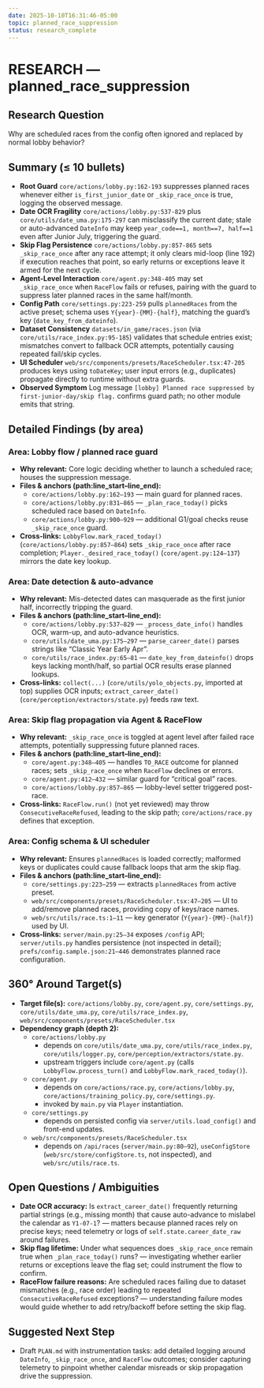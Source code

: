 ```yaml
---
date: 2025-10-10T16:31:46-05:00
topic: planned_race_suppression
status: research_complete
---
```


# RESEARCH — planned_race_suppression

## Research Question
Why are scheduled races from the config often ignored and replaced by normal lobby behavior?

## Summary (≤ 10 bullets)
- **Root Guard** `core/actions/lobby.py:162-193` suppresses planned races whenever either `is_first_junior_date` or `_skip_race_once` is true, logging the observed message.
- **Date OCR Fragility** `core/actions/lobby.py:537-829` plus `core/utils/date_uma.py:175-297` can misclassify the current date; stale or auto-advanced `DateInfo` may keep `year_code==1, month==7, half==1` even after Junior July, triggering the guard.
- **Skip Flag Persistence** `core/actions/lobby.py:857-865` sets `_skip_race_once` after any race attempt; it only clears mid-loop (line 192) if execution reaches that point, so early returns or exceptions leave it armed for the next cycle.
- **Agent-Level Interaction** `core/agent.py:348-405` may set `_skip_race_once` when `RaceFlow` fails or refuses, pairing with the guard to suppress later planned races in the same half/month.
- **Config Path** `core/settings.py:223-259` pulls `plannedRaces` from the active preset; schema uses `Y{year}-{MM}-{half}`, matching the guard’s key (`date_key_from_dateinfo`).
- **Dataset Consistency** `datasets/in_game/races.json` (via `core/utils/race_index.py:95-185`) validates that schedule entries exist; mismatches convert to fallback OCR attempts, potentially causing repeated fail/skip cycles.
- **UI Scheduler** `web/src/components/presets/RaceScheduler.tsx:47-205` produces keys using `toDateKey`; user input errors (e.g., duplicates) propagate directly to runtime without extra guards.
- **Observed Symptom** Log message `[lobby] Planned race suppressed by first-junior-day/skip flag.` confirms guard path; no other module emits that string.

## Detailed Findings (by area)
### Area: Lobby flow / planned race guard
- **Why relevant:** Core logic deciding whether to launch a scheduled race; houses the suppression message.
- **Files & anchors (path:line_start–line_end):**
  - `core/actions/lobby.py:162–193` — main guard for planned races.
  - `core/actions/lobby.py:831–865` — `_plan_race_today()` picks scheduled race based on `DateInfo`.
  - `core/actions/lobby.py:900–929` — additional G1/goal checks reuse `_skip_race_once` guard.
- **Cross-links:** `LobbyFlow.mark_raced_today()` (`core/actions/lobby.py:857–864`) sets `_skip_race_once` after race completion; `Player._desired_race_today()` (`core/agent.py:124–137`) mirrors the date key lookup.

### Area: Date detection & auto-advance
- **Why relevant:** Mis-detected dates can masquerade as the first junior half, incorrectly tripping the guard.
- **Files & anchors (path:line_start–line_end):**
  - `core/actions/lobby.py:537–829` — `_process_date_info()` handles OCR, warm-up, and auto-advance heuristics.
  - `core/utils/date_uma.py:175–297` — `parse_career_date()` parses strings like “Classic Year Early Apr”.
  - `core/utils/race_index.py:65–81` — `date_key_from_dateinfo()` drops keys lacking month/half, so partial OCR results erase planned lookups.
- **Cross-links:** `collect(...)` (`core/utils/yolo_objects.py`, imported at top) supplies OCR inputs; `extract_career_date()` (`core/perception/extractors/state.py`) feeds raw text.

### Area: Skip flag propagation via Agent & RaceFlow
- **Why relevant:** `_skip_race_once` is toggled at agent level after failed race attempts, potentially suppressing future planned races.
- **Files & anchors (path:line_start–line_end):**
  - `core/agent.py:348–405` — handles `TO_RACE` outcome for planned races; sets `_skip_race_once` when `RaceFlow` declines or errors.
  - `core/agent.py:412–432` — similar guard for “critical goal” races.
  - `core/actions/lobby.py:857–865` — lobby-level setter triggered post-race.
- **Cross-links:** `RaceFlow.run()` (not yet reviewed) may throw `ConsecutiveRaceRefused`, leading to the skip path; `core/actions/race.py` defines that exception.

### Area: Config schema & UI scheduler
- **Why relevant:** Ensures `plannedRaces` is loaded correctly; malformed keys or duplicates could cause fallback loops that arm the skip flag.
- **Files & anchors (path:line_start–line_end):**
  - `core/settings.py:223–259` — extracts `plannedRaces` from active preset.
  - `web/src/components/presets/RaceScheduler.tsx:47–205` — UI to add/remove planned races, providing copy of keys/race names.
  - `web/src/utils/race.ts:1–11` — key generator (`Y{year}-{MM}-{half}`) used by UI.
- **Cross-links:** `server/main.py:25–34` exposes `/config` API; `server/utils.py` handles persistence (not inspected in detail); `prefs/config.sample.json:21–446` demonstrates planned race configuration.

## 360° Around Target(s)
- **Target file(s):** `core/actions/lobby.py`, `core/agent.py`, `core/settings.py`, `core/utils/date_uma.py`, `core/utils/race_index.py`, `web/src/components/presets/RaceScheduler.tsx`
- **Dependency graph (depth 2):**
  - `core/actions/lobby.py`
    - depends on `core/utils/date_uma.py`, `core/utils/race_index.py`, `core/utils/logger.py`, `core/perception/extractors/state.py`.
    - upstream triggers include `core/agent.py` (calls `LobbyFlow.process_turn()` and `LobbyFlow.mark_raced_today()`).
  - `core/agent.py`
    - depends on `core/actions/race.py`, `core/actions/lobby.py`, `core/actions/training_policy.py`, `core/settings.py`.
    - invoked by `main.py` via `Player` instantiation.
  - `core/settings.py`
    - depends on persisted config via `server/utils.load_config()` and front-end updates.
  - `web/src/components/presets/RaceScheduler.tsx`
    - depends on `/api/races` (`server/main.py:80–92`), `useConfigStore` (`web/src/store/configStore.ts`, not inspected), and `web/src/utils/race.ts`.

## Open Questions / Ambiguities
- **Date OCR accuracy:** Is `extract_career_date()` frequently returning partial strings (e.g., missing month) that cause auto-advance to mislabel the calendar as `Y1-07-1`? — matters because planned races rely on precise keys; need telemetry or logs of `self.state.career_date_raw` around failures.
- **Skip flag lifetime:** Under what sequences does `_skip_race_once` remain true when `_plan_race_today()` runs? — investigating whether earlier returns or exceptions leave the flag set; could instrument the flow to confirm.
- **RaceFlow failure reasons:** Are scheduled races failing due to dataset mismatches (e.g., race order) leading to repeated `ConsecutiveRaceRefused` exceptions? — understanding failure modes would guide whether to add retry/backoff before setting the skip flag.

## Suggested Next Step
- Draft `PLAN.md` with instrumentation tasks: add detailed logging around `DateInfo`, `_skip_race_once`, and `RaceFlow` outcomes; consider capturing telemetry to pinpoint whether calendar misreads or skip propagation drive the suppression.
